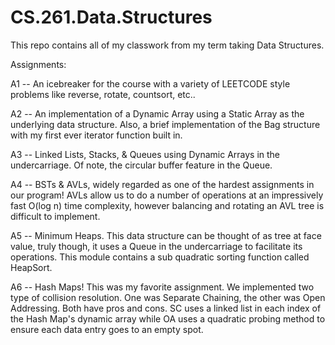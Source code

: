 # CS.261.Data.Structures
This repo contains all of my classwork from my term taking Data Structures. 

Assignments:

A1 -- An icebreaker for the course with a variety of LEETCODE style problems like reverse, rotate, countsort, etc..

A2 -- An implementation of a Dynamic Array using a Static Array as the underlying data structure. Also, a brief implementation of the Bag structure with my first ever iterator function built in.

A3 -- Linked Lists, Stacks, & Queues using Dynamic Arrays in the undercarriage. Of note, the circular buffer feature in the Queue.

A4 -- BSTs & AVLs, widely regarded as one of the hardest assignments in our program! AVLs allow us to do a number of operations at an impressively fast O(log n) time complexity, however balancing and rotating an AVL tree is difficult to implement.

A5 -- Minimum Heaps. This data structure can be thought of as tree at face value, truly though, it uses a Queue in the undercarriage to facilitate its operations. This module contains a sub quadratic sorting function called HeapSort.

A6 -- Hash Maps! This was my favorite assignment. We implemented two type of collision resolution. One was Separate Chaining, the other was Open Addressing. Both have pros and cons. SC uses a linked list in each index of the Hash Map's dynamic array while OA uses a quadratic probing method to ensure each data entry goes to an empty spot.
